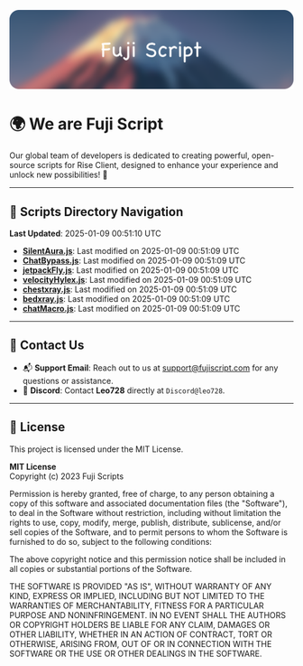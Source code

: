 ![Banner](.github/b.webp)

# 🌍 **We are Fuji Script**

Our global team of developers is dedicated to creating powerful, open-source scripts for Rise Client, designed to enhance your experience and unlock new possibilities! 🌟

---
<!-- SCRIPTS_NAVIGATION_START -->
## 📂 **Scripts Directory Navigation**

**Last Updated**: 2025-01-09 00:51:10 UTC

- **[SilentAura.js](scripts/SilentAura.js)**: Last modified on 2025-01-09 00:51:09 UTC
- **[ChatBypass.js](scripts/ChatBypass.js)**: Last modified on 2025-01-09 00:51:09 UTC
- **[jetpackFly.js](scripts/jetpackFly.js)**: Last modified on 2025-01-09 00:51:09 UTC
- **[velocityHylex.js](scripts/velocityHylex.js)**: Last modified on 2025-01-09 00:51:09 UTC
- **[chestxray.js](scripts/chestxray.js)**: Last modified on 2025-01-09 00:51:09 UTC
- **[bedxray.js](scripts/bedxray.js)**: Last modified on 2025-01-09 00:51:09 UTC
- **[chatMacro.js](scripts/chatMacro.js)**: Last modified on 2025-01-09 00:51:09 UTC

<!-- SCRIPTS_NAVIGATION_END -->

---

## 💬 **Contact Us**  
- 📬 **Support Email**: Reach out to us at [support@fujiscript.com](mailto:support@fujiscript.com) for any questions or assistance.  
- 💬 **Discord**: Contact **Leo728** directly at `Discord@leo728`.

---

## 📜 **License**

This project is licensed under the MIT License.  

**MIT License**  
Copyright (c) 2023 Fuji Scripts  

Permission is hereby granted, free of charge, to any person obtaining a copy of this software and associated documentation files (the "Software"), to deal in the Software without restriction, including without limitation the rights to use, copy, modify, merge, publish, distribute, sublicense, and/or sell copies of the Software, and to permit persons to whom the Software is furnished to do so, subject to the following conditions:  

The above copyright notice and this permission notice shall be included in all copies or substantial portions of the Software.  

THE SOFTWARE IS PROVIDED "AS IS", WITHOUT WARRANTY OF ANY KIND, EXPRESS OR IMPLIED, INCLUDING BUT NOT LIMITED TO THE WARRANTIES OF MERCHANTABILITY, FITNESS FOR A PARTICULAR PURPOSE AND NONINFRINGEMENT. IN NO EVENT SHALL THE AUTHORS OR COPYRIGHT HOLDERS BE LIABLE FOR ANY CLAIM, DAMAGES OR OTHER LIABILITY, WHETHER IN AN ACTION OF CONTRACT, TORT OR OTHERWISE, ARISING FROM, OUT OF OR IN CONNECTION WITH THE SOFTWARE OR THE USE OR OTHER DEALINGS IN THE SOFTWARE.  
